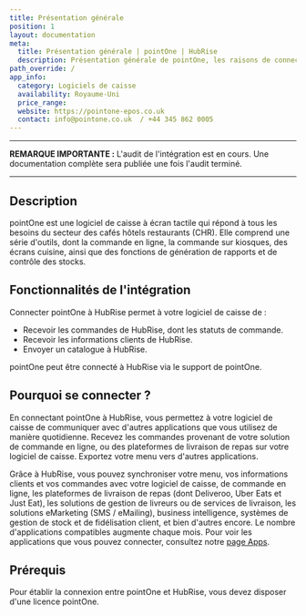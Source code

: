 ```yaml
---
title: Présentation générale
position: 1
layout: documentation
meta:
  title: Présentation générale | pointOne | HubRise
  description: Présentation générale de pointOne, les raisons de connecter votre caisse à HubRise et les fonctionnalités de l'intégration avec HubRise.
path_override: /
app_info:
  category: Logiciels de caisse
  availability: Royaume-Uni
  price_range:
  website: https://pointone-epos.co.uk
  contact: info@pointone.co.uk  / +44 345 862 0005
---
```


---

**REMARQUE IMPORTANTE :** L'audit de l'intégration est en cours. Une documentation complète sera publiée une fois l'audit terminé.

---

## Description

pointOne est une logiciel de caisse à écran tactile qui répond à tous les besoins du secteur des cafés hôtels restaurants (CHR). Elle comprend une série d'outils, dont la commande en ligne, la commande sur kiosques, des écrans cuisine, ainsi que des fonctions de génération de rapports et de contrôle des stocks.

## Fonctionnalités de l'intégration

Connecter pointOne à HubRise permet à votre logiciel de caisse de :

- Recevoir les commandes de HubRise, dont les statuts de commande.
- Recevoir les informations clients de HubRise.
- Envoyer un catalogue à HubRise.

pointOne peut être connecté à HubRise via le support de pointOne.

## Pourquoi se connecter ?

En connectant pointOne à HubRise, vous permettez à votre logiciel de caisse de communiquer avec d'autres applications que vous utilisez de manière quotidienne. Recevez les commandes provenant de votre solution de commande en ligne, ou des plateformes de livraison de repas sur votre logiciel de caisse. Exportez votre menu vers d'autres applications.

Grâce à HubRise, vous pouvez synchroniser votre menu, vos informations clients et vos commandes avec votre logiciel de caisse, de commande en ligne, les plateformes de livraison de repas (dont Deliveroo, Uber Eats et Just Eat), les solutions de gestion de livreurs ou de services de livraison, les solutions eMarketing (SMS / eMailing), business intelligence, systèmes de gestion de stock et de fidélisation client, et bien d'autres encore. Le nombre d'applications compatibles augmente chaque mois. Pour voir les applications que vous pouvez connecter, consultez notre [page Apps](/apps).

## Prérequis

Pour établir la connexion entre pointOne et HubRise, vous devez disposer d'une licence pointOne.
